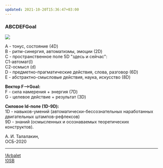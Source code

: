 ```yaml
---
updated: 2021-10-20T15:36:47+03:00
---
```


### ABCDEFGoal
![](https://telegra.ph/file/591dc1e98963a1b24f844.jpg)

A - тонус, состояние (4D)   
B - ритм-синергия, автоматизмы, эмоции (2D)   
C - пространственное поле 5D "здесь и сейчас":    
С1-автомат(l)   
С2-осмысл (d)  
D - предметно-прагматические действия, слова, разговор (6D)   
E - абстрактно-смысловые действия, наука, искусство (8D)   
 
__Вектор F-->Goal:__   
F - сила намерения + энергия (7D)   
G - целевое действие + результат (3D)   
 
__Силовое ld-поле (1D-9D):__     
1D - навыков-умений (автоматически-бессознательных наработанных двигательных штампов-рефлексов)   
9D - знаний (осмысленных и осознаваемых теоретических конструктов).  

А. И. Талалакин,   
ОСБ-2020   

***
[!Arbalet](!Arbalet.md)  
[!0SB](!0SB.md)
